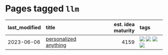 # Pages tagged `llm`

|last_modified|title|est. idea maturity|tags
|:---|:---|---:|:---|
|2023-06-06|[personalized anything](../personalized_anything.md)|4159|[![](https://img.shields.io/badge/tag-gdpr_data_export-95bed6)](../tags/gdpr_data_export.md) [![](https://img.shields.io/badge/tag-llm-1743a)](../tags/llm.md) [![](https://img.shields.io/badge/tag-personalization-c92725)](../tags/personalization.md) [![](https://img.shields.io/badge/tag-productivity-43d799)](../tags/productivity.md)|